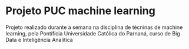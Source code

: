 # Projeto PUC machine learning

Projeto realizado durante a semana na disciplina de técninas de machine learning, pela Pontíficia Universidade Católica do Parnaná, curso de Big Data e Inteligência Analitíca
 
